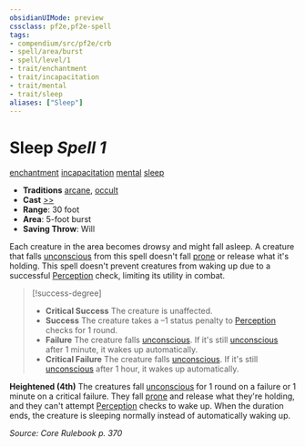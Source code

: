 ```yaml
---
obsidianUIMode: preview
cssclass: pf2e,pf2e-spell
tags:
- compendium/src/pf2e/crb
- spell/area/burst
- spell/level/1
- trait/enchantment
- trait/incapacitation
- trait/mental
- trait/sleep
aliases: ["Sleep"]
---
```

# Sleep *Spell 1*   
[enchantment](enchantment.md "Enchantment School Trait")  [incapacitation](incapacitation.md "Incapacitation Effect Trait")  [mental](mental.md "Mental Effect Trait")  [sleep](Reference/Rules/Traits/sleep.md "Sleep Effect Trait")  

- **Traditions** [arcane](arcane.md "Arcane Tradition Trait"), [occult](occult.md "Occult Tradition Trait")
- **Cast** [>>](chapter-9-playing-the-game.md#Actions "Two-Action") 
- **Range**: 30 foot
- **Area**: 5-foot burst
- **Saving Throw**: Will

Each creature in the area becomes drowsy and might fall asleep. A creature that falls [unconscious](conditions.md#Unconscious) from this spell doesn't fall [prone](conditions.md#Prone) or release what it's holding. This spell doesn't prevent creatures from waking up due to a successful [Perception](skills.md#Perception) check, limiting its utility in combat.

> [!success-degree] 
> - **Critical Success** The creature is unaffected.
> - **Success** The creature takes a –1 status penalty to [Perception](skills.md#Perception) checks for 1 round.
> - **Failure** The creature falls [unconscious](conditions.md#Unconscious). If it's still [unconscious](conditions.md#Unconscious) after 1 minute, it wakes up automatically.
> - **Critical Failure** The creature falls [unconscious](conditions.md#Unconscious). If it's still [unconscious](conditions.md#Unconscious) after 1 hour, it wakes up automatically.

**Heightened (4th)** The creatures fall [unconscious](conditions.md#Unconscious) for 1 round on a failure or 1 minute on a critical failure. They fall [prone](conditions.md#Prone) and release what they're holding, and they can't attempt [Perception](skills.md#Perception) checks to wake up. When the duration ends, the creature is sleeping normally instead of automatically waking up.

*Source: Core Rulebook p. 370*